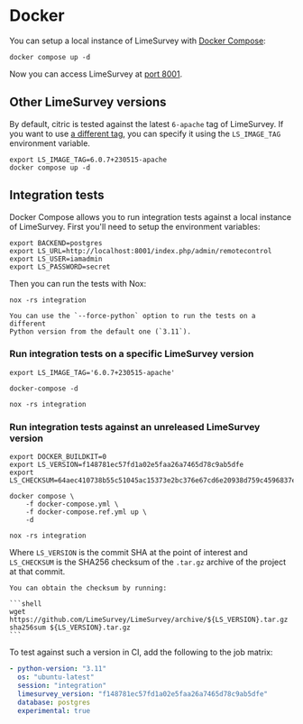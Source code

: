 # Docker

You can setup a local instance of LimeSurvey with
[Docker Compose](https://docs.docker.com/compose/):

```shell
docker compose up -d
```

Now you can access LimeSurvey at [port 8001](http://localhost:8001/index.php/admin).

## Other LimeSurvey versions

By default, citric is tested against the latest `6-apache` tag of LimeSurvey.
If you want to use [a different tag](https://hub.docker.com/r/martialblog/limesurvey/tags),
you can specify it using the `LS_IMAGE_TAG` environment variable.

```shell
export LS_IMAGE_TAG=6.0.7+230515-apache
docker compose up -d
```

## Integration tests

Docker Compose allows you to run integration tests against a local instance of
LimeSurvey. First you'll need to setup the environment variables:

```shell
export BACKEND=postgres
export LS_URL=http://localhost:8001/index.php/admin/remotecontrol
export LS_USER=iamadmin
export LS_PASSWORD=secret
```

Then you can run the tests with Nox:

```shell
nox -rs integration
```

```{tip}
You can use the `--force-python` option to run the tests on a different
Python version from the default one (`3.11`).
```

### Run integration tests on a specific LimeSurvey version

```shell
export LS_IMAGE_TAG='6.0.7+230515-apache'

docker-compose -d

nox -rs integration
```

### Run integration tests against an unreleased LimeSurvey version

```shell
export DOCKER_BUILDKIT=0
export LS_VERSION=f148781ec57fd1a02e5faa26a7465d78c9ab5dfe
export LS_CHECKSUM=64aec410738b55c51045ac15373e2bc376e67cd6e20938d759c4596837ef6154

docker compose \
    -f docker-compose.yml \
    -f docker-compose.ref.yml up \
    -d

nox -rs integration
```

Where `LS_VERSION` is the commit SHA at the point of interest and `LS_CHECKSUM`
is the SHA256 checksum of the `.tar.gz` archive of the project at that commit.

````{tip}
You can obtain the checksum by running:

```shell
wget https://github.com/LimeSurvey/LimeSurvey/archive/${LS_VERSION}.tar.gz
sha256sum ${LS_VERSION}.tar.gz
```
````

To test against such a version in CI, add the following to the job matrix:

```yaml
- python-version: "3.11"
  os: "ubuntu-latest"
  session: "integration"
  limesurvey_version: "f148781ec57fd1a02e5faa26a7465d78c9ab5dfe"
  database: postgres
  experimental: true
```
